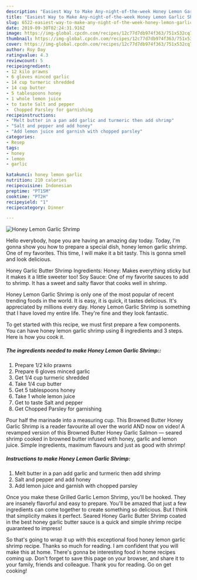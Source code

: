 ```yaml
---
description: "Easiest Way to Make Any-night-of-the-week Honey Lemon Garlic Shrimp"
title: "Easiest Way to Make Any-night-of-the-week Honey Lemon Garlic Shrimp"
slug: 6522-easiest-way-to-make-any-night-of-the-week-honey-lemon-garlic-shrimp
date: 2019-09-30T02:24:31.916Z
image: https://img-global.cpcdn.com/recipes/12c77d7db974f363/751x532cq70/honey-lemon-garlic-shrimp-recipe-main-photo.jpg
thumbnail: https://img-global.cpcdn.com/recipes/12c77d7db974f363/751x532cq70/honey-lemon-garlic-shrimp-recipe-main-photo.jpg
cover: https://img-global.cpcdn.com/recipes/12c77d7db974f363/751x532cq70/honey-lemon-garlic-shrimp-recipe-main-photo.jpg
author: Roy Day
ratingvalue: 4.3
reviewcount: 5
recipeingredient:
- 12 kilo prawns
- 6 gloves minced garlic
- 14 cup turmeric shredded
- 14 cup butter
- 5 tablespoons honey
- 1 whole lemon juice
- to taste Salt and pepper
-  Chopped Parsley for garnishing
recipeinstructions:
- "Melt butter in a pan add garlic and turmeric then add shrimp"
- "Salt and pepper and add honey"
- "Add lemon juice and garnish with chopped parsley"
categories:
- Resep
tags:
- honey
- lemon
- garlic

katakunci: honey lemon garlic
nutrition: 210 calories
recipecuisine: Indonesian
preptime: "PT15M"
cooktime: "PT2H"
recipeyield: "1"
recipecategory: Dinner

---
```



![Honey Lemon Garlic Shrimp](https://img-global.cpcdn.com/recipes/12c77d7db974f363/751x532cq70/honey-lemon-garlic-shrimp-recipe-main-photo.jpg)

Hello everybody, hope you are having an amazing day today. Today, I'm gonna show you how to prepare a special dish, honey lemon garlic shrimp. One of my favorites. This time, I will make it a bit tasty. This is gonna smell and look delicious.

Honey Garlic Butter Shrimp Ingredients: Honey: Makes everything sticky but it makes it a little sweeter too! Soy Sauce: One of my favorite sauces to add to shrimp. It has a sweet and salty flavor that cooks well in shrimp.

Honey Lemon Garlic Shrimp is only one of the most popular of recent trending foods in the world. It is easy, it is quick, it tastes delicious. It's appreciated by millions every day. Honey Lemon Garlic Shrimp is something that I have loved my entire life. They're fine and they look fantastic.


To get started with this recipe, we must first prepare a few components. You can have honey lemon garlic shrimp using 8 ingredients and 3 steps. Here is how you cook it.

##### The ingredients needed to make Honey Lemon Garlic Shrimp::

1. Prepare 1/2 kilo prawns
1. Prepare 6 gloves minced garlic
1. Get 1/4 cup turmeric shredded
1. Take 1/4 cup butter
1. Get 5 tablespoons honey
1. Take 1 whole lemon juice
1. Get to taste Salt and pepper
1. Get  Chopped Parsley for garnishing


Pour half the marinade into a measuring cup. This Browned Butter Honey Garlic Shrimp is a reader favourite all over the world AND now on video! A revamped version of this Browned Butter Honey Garlic Salmon — seared shrimp cooked in browned butter infused with honey, garlic and lemon juice. Simple ingredients, maximum flavours and just as good with shrimp! 

##### Instructions to make Honey Lemon Garlic Shrimp:

1. Melt butter in a pan add garlic and turmeric then add shrimp
1. Salt and pepper and add honey
1. Add lemon juice and garnish with chopped parsley


Once you make these Grilled Garlic Lemon Shrimp, you&#39;ll be hooked. They are insanely flavorful and easy to prepare. You&#39;ll be amazed that just a few ingredients can come together to create something so delicious. But I think that simplicity makes it perfect. Seared Honey Garlic Butter Shrimp coated in the best honey garlic butter sauce is a quick and simple shrimp recipe guaranteed to impress! 

So that's going to wrap it up with this exceptional food honey lemon garlic shrimp recipe. Thanks so much for reading. I am confident that you will make this at home. There's gonna be interesting food in home recipes coming up. Don't forget to save this page on your browser, and share it to your family, friends and colleague. Thank you for reading. Go on get cooking!
